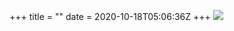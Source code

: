+++
title = ""
date = 2020-10-18T05:06:36Z
+++
![](0F611359-6C2F-4DF0-AB05-FEC96554D758.jpg)


<!-- more -->